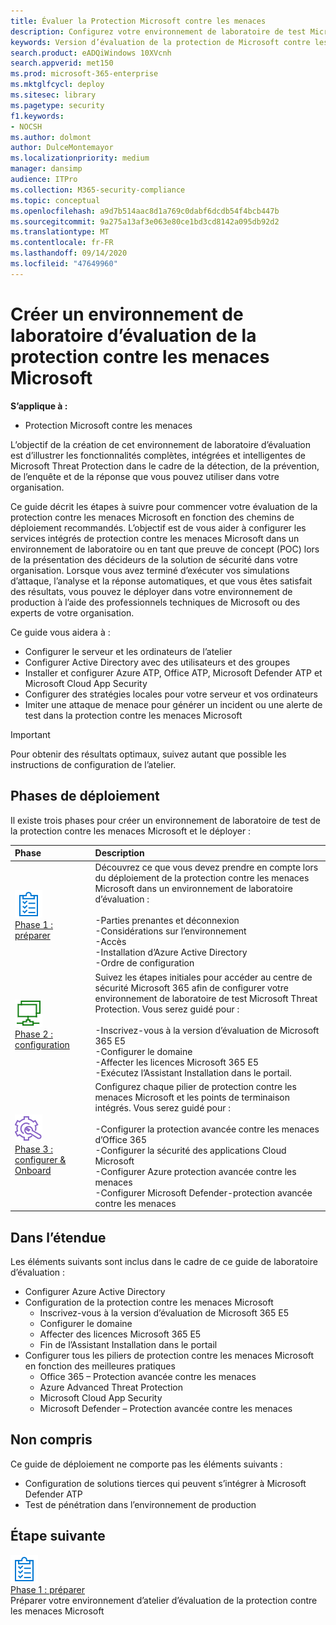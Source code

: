```yaml
---
title: Évaluer la Protection Microsoft contre les menaces
description: Configurez votre environnement de laboratoire de test Microsoft Threat Protection pour tester la solution de protection coordonnée contre les menaces conçue pour protéger les appareils, l’identité, les données et les applications peuvent aider votre organisation
keywords: Version d’évaluation de la protection de Microsoft contre les menaces, essayez Microsoft Threat Protection, évaluez Microsoft Threat Protection, l’atelier d’évaluation de la protection contre les menaces Microsoft, la cyber sécurité, la protection avancée contre les menaces, la sécurité des entreprises, les appareils, l’appareil, l’identité, les utilisateurs, les données, les applications, les incidents, l’analyse et la correction
search.product: eADQiWindows 10XVcnh
search.appverid: met150
ms.prod: microsoft-365-enterprise
ms.mktglfcycl: deploy
ms.sitesec: library
ms.pagetype: security
f1.keywords:
- NOCSH
ms.author: dolmont
author: DulceMontemayor
ms.localizationpriority: medium
manager: dansimp
audience: ITPro
ms.collection: M365-security-compliance
ms.topic: conceptual
ms.openlocfilehash: a9d7b514aac8d1a769c0dabf6dcdb54f4bcb447b
ms.sourcegitcommit: 9a275a13af3e063e80ce1bd3cd8142a095db92d2
ms.translationtype: MT
ms.contentlocale: fr-FR
ms.lasthandoff: 09/14/2020
ms.locfileid: "47649960"
---
```

# <a name="create-a-microsoft-threat-protection-trial-lab-environment"></a>Créer un environnement de laboratoire d’évaluation de la protection contre les menaces Microsoft 

**S’applique à :**
- Protection Microsoft contre les menaces

L’objectif de la création de cet environnement de laboratoire d’évaluation est d’illustrer les fonctionnalités complètes, intégrées et intelligentes de Microsoft Threat Protection dans le cadre de la détection, de la prévention, de l’enquête et de la réponse que vous pouvez utiliser dans votre organisation. 

Ce guide décrit les étapes à suivre pour commencer votre évaluation de la protection contre les menaces Microsoft en fonction des chemins de déploiement recommandés. L’objectif est de vous aider à configurer les services intégrés de protection contre les menaces Microsoft dans un environnement de laboratoire ou en tant que preuve de concept (POC) lors de la présentation des décideurs de la solution de sécurité dans votre organisation. Lorsque vous avez terminé d’exécuter vos simulations d’attaque, l’analyse et la réponse automatiques, et que vous êtes satisfait des résultats, vous pouvez le déployer dans votre environnement de production à l’aide des professionnels techniques de Microsoft ou des experts de votre organisation. 

Ce guide vous aidera à :
- Configurer le serveur et les ordinateurs de l’atelier
- Configurer Active Directory avec des utilisateurs et des groupes
- Installer et configurer Azure ATP, Office ATP, Microsoft Defender ATP et Microsoft Cloud App Security
- Configurer des stratégies locales pour votre serveur et vos ordinateurs
- Imiter une attaque de menace pour générer un incident ou une alerte de test dans la protection contre les menaces Microsoft

>[!IMPORTANT]
>Pour obtenir des résultats optimaux, suivez autant que possible les instructions de configuration de l’atelier.


## <a name="deployment-phases"></a>Phases de déploiement

Il existe trois phases pour créer un environnement de laboratoire de test de la protection contre les menaces Microsoft et le déployer :

|Phase | Description | 
|:-------|:-----|
| ![Phase 1 : préparer](../../media/prepare.png)<br>[Phase 1 : préparer](prepare-mtpeval.md)| Découvrez ce que vous devez prendre en compte lors du déploiement de la protection contre les menaces Microsoft dans un environnement de laboratoire d’évaluation : <br><br>-Parties prenantes et déconnexion <br> -Considérations sur l’environnement <br>-Accès <br>-Installation d’Azure Active Directory <br> -Ordre de configuration
|  ![Phase 2 : configuration](../../media/setup.png) <br>[Phase 2 : configuration](setup-mtpeval.md)|  Suivez les étapes initiales pour accéder au centre de sécurité Microsoft 365 afin de configurer votre environnement de laboratoire de test Microsoft Threat Protection. Vous serez guidé pour :<br><br>-Inscrivez-vous à la version d’évaluation de Microsoft 365 E5 <br>  -Configurer le domaine<br>-Affecter les licences Microsoft 365 E5<br>-Exécutez l’Assistant Installation dans le portail.|
|  ![Phase 3 : configurer & Onboard](../../media/config-onboard.png) <br>[Phase 3 : configurer & Onboard](config-mtpeval.md) | Configurez chaque pilier de protection contre les menaces Microsoft et les points de terminaison intégrés. Vous serez guidé pour :<br><br>-Configurer la protection avancée contre les menaces d’Office 365<br>-Configurer la sécurité des applications Cloud Microsoft<br>-Configurer Azure protection avancée contre les menaces<br>-Configurer Microsoft Defender-protection avancée contre les menaces 


## <a name="in-scope"></a>Dans l’étendue

Les éléments suivants sont inclus dans le cadre de ce guide de laboratoire d’évaluation :
-   Configurer Azure Active Directory
-   Configuration de la protection contre les menaces Microsoft
    -   Inscrivez-vous à la version d’évaluation de Microsoft 365 E5
    -   Configurer le domaine
    -   Affecter des licences Microsoft 365 E5
    -   Fin de l’Assistant Installation dans le portail
-   Configurer tous les piliers de protection contre les menaces Microsoft en fonction des meilleures pratiques
    -   Office 365 – Protection avancée contre les menaces
    -   Azure Advanced Threat Protection
    -   Microsoft Cloud App Security
    -   Microsoft Defender – Protection avancée contre les menaces

## <a name="out-of-scope"></a>Non compris

Ce guide de déploiement ne comporte pas les éléments suivants :

-   Configuration de solutions tierces qui peuvent s’intégrer à Microsoft Defender ATP
-   Test de pénétration dans l’environnement de production

## <a name="next-step"></a>Étape suivante
![Phase 1 : préparer](../../media/prepare.png) <br>[Phase 1 : préparer](prepare-mtpeval.md) 
<br> Préparer votre environnement d’atelier d’évaluation de la protection contre les menaces Microsoft
